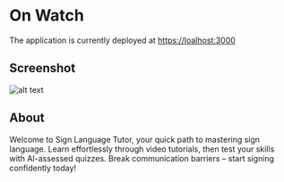 # On Watch
The application is currently deployed at [https://loalhost:3000](https://https://loalhost:3000/)

## Screenshot

![alt text](https://github.com/pyTimK/bike-rack-lock/blob/main/public/images/screenshot.png)

## About
Welcome to Sign Language Tutor, your quick path to mastering sign language. Learn effortlessly through video tutorials, then test your skills with AI-assessed quizzes. Break communication barriers – start signing confidently today!









